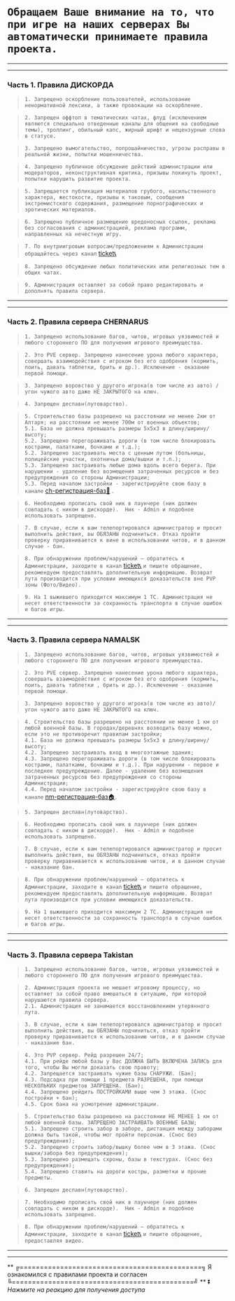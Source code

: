 # `Обращаем Ваше внимание на то, что при игре на наших серверах Вы автоматически принимаете правила проекта.`  
---
---
### Часть 1. Правила ДИСКОРДА  
> `1. Запрещено оскорбление пользователей, использование ненормативной лексики, а также провокации на оскорбление.`

> `2. Запрещен оффтоп в тематических чатах, флуд (исключением являются специально отведенные каналы для общения на свободные темы), троллинг, обильный капс, жирный шрифт и нецензурные слова в статусе.`

> `3. Запрещено вымогательство, попрошайничество, угрозы расправы в реальной жизни, попытки мошенничества.`

> `4. Запрещено публичное обсуждение действий администрации или модераторов, неконструктивная критика, призывы покинуть проект, попытки нарушить развитие проекта.`

> `5. Запрещается публикация материалов грубого, насильственного характера, жестокости, призывы к таковым, сообщения экстремистского содержания, размещение порнографических и эротических материалов.`

> `6. Запрещено публичное размещение вредоносных ссылок, реклама без согласования с администрацией, реклама программ, направленных на нечестную игру.`

> `7. По внутриигровым вопросам/предложениям к Администрации обращайтесь через канал` [ticket📞](https://discord.gg/uyCru8w9wt)

> `8. Запрещено обсуждение любых политических или религиозных тем в общих чатах.`

> `9. Администрация оставляет за собой право редактировать и дополнять правила сервера.`

---
---
### Часть 2. Правила сервера CHERNARUS

> `1. Запрещено использование багов, читов, игровых уязвимостей и любого стороннего ПО для получения игрового преимущества. `

> `2. Это PVE сервер. Запрещено нанесение урона любого характера, совершать взаимодействия с игроком без его одобрения (кормить, поить, давать таблетки, брить и др.). Исключение - оказание первой помощи.`

> `3. Запрещено воровство у другого игрока(в том числе из авто) / угон чужого авто даже НЕ ЗАКРЫТОГО на ключ.`

> `4. Запрещен деспавн(лутоварство).`

> `5. Строительство базы разрешено на расстоянии не менее 2км от Алтаря; на расстоянии не менее 700м от военных объектов;`  
> `5.1. База не должна превышать размеры 5х5х3 в длину/ширину/высоту;`  
> `5.2. Запрещено перегораживать дороги (в том числе блокировать кострами, палатками, бочками и т.д.);`  
> `5.2. Запрещено застраивать места с ценным лутом (больницы, полицейские участки, охотничьи дома/вышки и т.п.);`  
> `5.3. Запрещено застраивать любые дома вдоль всего берега. При нарушении - удаление без возмещения затраченных ресурсов и без предупреждения со стороны Администрации;`  
> `5.3. Перед началом застройки - зарегистрируйте свою базу в канале` [ch-регистрация-баз🏡](https://discord.gg/9Ftus92HR7) .  

> `6. Необходимо прописать свой ник в лаунчере (ник должен совпадать с ником в дискорде).  Ник - Admin и подобное использовать запрещено.`

> `7. В случае, если к вам телепортировался администратор и просит выполнить действия, вы ОБЯЗАНЫ подчиниться. Отказ пройти проверку приравнивается к вине в использовании читов, и в данном случае - бан.`

> `8. При обнаружении проблем/нарушений — обратитесь к Администрации, заходите в канал` [ticket📞](https://discord.com/channels/882391822238896178/916732835405115433) `и пишите обращение, рекомендуем предоставлять дополнительную информацию. Возврат лута производится при условии имеющихся доказательств вне PVP зоны (Фото/Видео).`

> `9. На 1 выжившего приходится максимум 1 ТС. Администрация не несет ответственности за сохранность транспорта в случае ошибок и багов игры.`

---
---
### Часть 3. Правила сервера NAMALSK

> `1. Запрещено использование багов, читов, игровых уязвимостей и любого стороннего ПО для получения игрового преимущества.`

> `2. Это PVE сервер. Запрещено нанесение урона любого характера, совершать взаимодействия с игроком без его одобрения (кормить, поить, давать таблетки , брить и др.). Исключение - оказание первой помощи.`

> `3. Запрещено воровство у другого игрока(в том числе из авто)/угон чужого авто даже НЕ ЗАКРЫТОГО на ключ.`

> `4. Строительство базы разрешено на расстоянии не менее 1 км от любой военной базы. В городах/деревнях возводить базу можно, если это не противоречит правилам застройки;`  
> `4.1. База не должна превышать размеры 5х5х3 в длину/ширину/высоту;`  
> `4.2. Запрещено застраивать вход в многоэтажные здания;`  
> `4.3. Запрещено перегораживать дороги (в том числе блокировать кострами, палатками, бочками и т.д.). При нарушении - первое и последнее предупреждение. Далее - удаление без возмещения затраченных ресурсов без предупреждения со стороны Администрации;`  
> `4.4. Перед началом застройки - зарегистрируйте свою базу в канале` [nm-регистрация-баз🏠](https://discord.gg/hqC2kbunWs).

> `5. Запрещен деспавн(лутоварство). `

> `6. Необходимо прописать свой ник в лаунчере (ник должен совпадать с ником в дискорде).  Ник - Admin и подобное использовать запрещено.`

> `7. В случае, если к вам телепортировался администратор и просит выполнить действия, вы ОБЯЗАНЫ подчиниться, отказ пройти проверку приравнивается к использованию читов, и в данном случае - наказание бан.`

> `8. При обнаружении проблем/нарушений — обратитесь к Администрации, заходите в канал` [ticket📞](https://discord.com/channels/882391822238896178/916732835405115433) `и пишите обращение, рекомендуем предоставлять дополнительную информацию. Возврат лута производится при условии имеющихся доказательств.`

> `9. На 1 выжившего приходится максимум 2 ТС. Администрация не несет ответственности за сохранность транспорта в случае ошибок и багов игры.`

---
---
### Часть 3. Правила сервера Takistan

> `1. Запрещено использование багов, читов, игровых уязвимостей и любого стороннего ПО для получения игрового преимущества. `

> `2. Администрация проекта не мешает игровому процессу, но оставляет за собой право вмешаться в ситуацию, при которой нарушаются правила сервера.`  
> `2.1. Администрация не занимается восстановлением утерянного лута.`

>  `3. В случае, если к вам телепортировался администратор и просит выполнить действия, вы ОБЯЗАНЫ подчиниться, отказ пройти проверку приравнивается к использованию читов, и в данном случае - наказание бан.`

>  `4. Это PVP сервер. Рейд разрешен 24/7;`  
>  `4.1. При рейде любой базы у Вас ДОЛЖНА БЫТЬ ВКЛЮЧЕНА ЗАПИСЬ для того, чтобы Вы могли доказать свою правоту;`  
>  `4.2. Запрещается застраивать чужие базы СНАРУЖИ. (Бан);`  
>  `4.3. Подсадка при помощи 1 предмета РАЗРЕШЕНА, при помощи НЕСКОЛЬКИХ предметов ЗАПРЕЩЕНА. (Бан);`  
>  `4.4. Запрещено рейдить ПОСТРОЙКАМИ выше чем 3 этажа. (Снос постройки + бан);`  
>  `4.5. Срок бана на усмотрение администрации.`

> `5. Строительство базы разрешено на расстоянии НЕ МЕНЕЕ 1 км от любой военной базы. ЗАПРЕЩЕНО ЗАСТРАИВАТЬ ВОЕННЫЕ БАЗЫ;`  
> `5.1. Запрещено строить забор в заборе, дистанция между заборами должна быть такой, чтобы мог пройти персонаж. (Снос без предупреждения);`  
> `5.2. Запрещено строить забор/вышку более чем в 3 этажа. (Снос вышки/забора без предупреждения);`  
> `5.3. Запрещено размещать схроны, базы в текстурах. (Снос без предупреждения);`  
> `5.4. Запрещено ставить на дороги костры, разметки и прочие предметы.`

> `6. Запрещен деспавн(лутоварство).` 

> `7. Необходимо прописать свой ник в лаунчере (ник должен совпадать с ником в дискорде).  Ник - Admin и подобное использовать запрещено.`

> `8. При обнаружении проблем/нарушений — обратитесь к Администрации, заходите в канал` [ticket📞](https://discord.com/channels/882391822238896178/916732835405115433)  `и пишите обращение, предоставляя видео.`

---
---
**
╔=============================================╗
    Я ознакомился с правилами проекта и согласен
╚=============================================╝
**
 :arrow_double_down: *Нажмите на реакцию для получения доступа*
